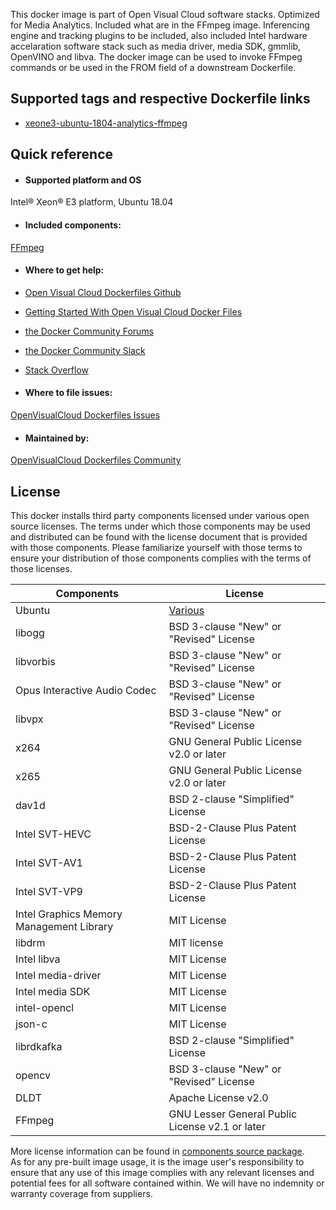 This docker image is part of Open Visual Cloud software stacks. Optimized for Media Analytics. Included what are in the FFmpeg image. Inferencing engine and tracking plugins to be included, also included Intel hardware accelaration software stack such as media driver, media SDK, gmmlib, OpenVINO and libva.	The docker image can be used to invoke FFmpeg commands or be used in the FROM field of a downstream Dockerfile. 

## Supported tags and respective Dockerfile links
 - [xeone3-ubuntu-1804-analytics-ffmpeg](https://github.com/OpenVisualCloud/Dockerfiles/blob/master/XeonE3/ubuntu-18.04/analytics/ffmpeg/Dockerfile)

## Quick reference
- #### Supported platform and OS
Intel&reg; Xeon&reg; E3 platform, Ubuntu 18.04

- #### Included components:
[FFmpeg](https://github.com/OpenVisualCloud/Dockerfiles/blob/master/doc/ffmpeg.md)	


- #### Where to get help:
- [Open Visual Cloud Dockerfiles Github](https://github.com/OpenVisualCloud/Dockerfiles)
- [Getting Started With Open Visual Cloud Docker Files](https://01.org/openvisualcloud/documents/get-started-docker)
- [the Docker Community Forums](https://forums.docker.com)
- [the Docker Community Slack](https://www.docker.com/docker-community)
- [Stack Overflow](https://stackoverflow.com/questions/tagged/docker)

-  #### Where to file issues:
[OpenVisualCloud Dockerfiles Issues](https://github.com/OpenVisualCloud/Dockerfiles/issues)

- #### Maintained by:
[OpenVisualCloud Dockerfiles Community](https://github.com/OpenVisualCloud/Dockerfiles/graphs/contributors)


## License
This docker installs third party components licensed under various open source licenses.  The terms under which those components may be used and distributed can be found with the license document that is provided with those components.  Please familiarize yourself with those terms to ensure your distribution of those components complies with the terms of those licenses.


| Components | License |
| ----- | ----- |
|Ubuntu| [Various](https://hub.docker.com/_/ubuntu) |
|libogg|BSD 3-clause "New" or "Revised" License|
|libvorbis|BSD 3-clause "New" or "Revised" License|
|Opus Interactive Audio Codec|BSD 3-clause "New" or "Revised" License|
|libvpx|BSD 3-clause "New" or "Revised" License|
|x264|GNU General Public License v2.0 or later|
|x265|GNU General Public License v2.0 or later|
|dav1d|BSD 2-clause "Simplified" License|
|Intel SVT-HEVC|BSD-2-Clause Plus Patent License|
|Intel SVT-AV1|BSD-2-Clause Plus Patent License|
|Intel SVT-VP9|BSD-2-Clause Plus Patent License|
|Intel Graphics Memory Management Library| MIT License|
|libdrm|MIT license|
|Intel libva| MIT License
|Intel media-driver | MIT License|
|Intel media SDK|MIT License|
|intel-opencl | MIT License|
|json-c|MIT License|
|librdkafka|BSD 2-clause "Simplified" License|
|opencv|BSD 3-clause "New" or "Revised" License|
|DLDT|Apache License v2.0|
|FFmpeg|GNU Lesser General Public License v2.1 or later|


More license information can be found in [components source package](https://github.com/OpenVisualCloud/Dockerfiles-Resources).   
As for any pre-built image usage, it is the image user's responsibility to ensure that any use of this image complies with any relevant licenses and potential fees for all software contained within. We will have no indemnity or warranty coverage from suppliers.
